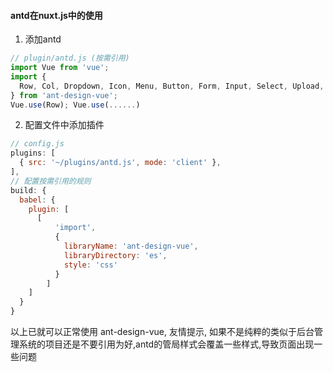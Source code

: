 #### antd在nuxt.js中的使用
1. 添加antd
```js
// plugin/antd.js (按需引用)
import Vue from 'vue';
import {
  Row, Col, Dropdown, Icon, Menu, Button, Form, Input, Select, Upload, Table, Tag, Modal
} from 'ant-design-vue';
Vue.use(Row); Vue.use(......)
```
2. 配置文件中添加插件
```js
// config.js
plugins: [
  { src: '~/plugins/antd.js', mode: 'client' },
],
// 配置按需引用的规则
build: {
  babel: {
    plugin: [
      [
          'import',
          {
            libraryName: 'ant-design-vue',
            libraryDirectory: 'es',
            style: 'css'
          }
        ]
    ]
  }
}
```

以上已就可以正常使用 ant-design-vue, 友情提示,  如果不是纯粹的类似于后台管理系统的项目还是不要引用为好,antd的管局样式会覆盖一些样式,导致页面出现一些问题